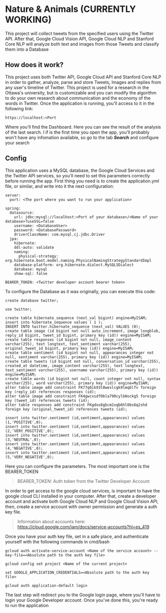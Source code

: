 # Nature & Animals (CURRENTLY WORKING)
This project will collect tweets from the specified users using the Twitter API. After that, Google Cloud Vision API, Google Cloud NLP and Stanford Core NLP will analyze both text and images from those Tweets and classify them into a Database

## How does it work?

This project uses both Twitter API, Google Cloud API and Stanford Core NLP in order to gather, analyze, parse and store Tweets, Images and replies from any user's timeline of Twitter. This project is used for a research in the Ottawa's university, but is customizable and you can modify the algorithm to do your own research about communication and the economy of the words in Twitter. Once the application is running, you'll access to it in the following link:

```
https://localhost:<Port
```
Where you'll find the Dashboard. Here you can see the result of the analysis of the last search. I if is the first time you open the app, you'll probably won't have any
infomation available, so go to the tab ***Search*** and configure your search

## Config

This application uses a MySQL database, the Google Cloud Services and the Twitter API services, so you'll need to set this parameters correctly before running the app. First thing you need is to create the application.yml file, or similar, and write into it the next configuration:
```
server:
  port: <The port where you want to run your application>

spring:
  datasource:
    url: jdbc:mysql://localhost:<Port of your database>/<Name of your database>?useSSL=false
    username: <DatabaseUser>
    password: <DatabasePassword>
    driverClassName: com.mysql.cj.jdbc.Driver
  jpa:
    hibernate:
    ddl-auto: validate
    naming:
      physical-strategy: org.hibernate.boot.model.naming.PhysicalNamingStrategyStandardImpl
    database-platform: org.hibernate.dialect.MySQL5Dialect
    database: mysql
    show-sql: false

BEARER_TOKEN: <Twitter developer account bearer token>
```

To configure the Database as it was originally, you can execute this code:

```
create database twitter;

use twitter;

create table hibernate_sequence (next_val bigint) engine=MyISAM;
insert into hibernate_sequence values ( 1 );
INSERT INTO twitter.hibernate_sequence (next_val) VALUES (0);
create table image (id bigint not null auto_increment, image longblob, reply_id bigint, tweet_id bigint, primary key (id)) engine=MyISAM;
create table responses (id bigint not null, image_content varchar(255), text longtext, text_sentiment varchar(255), original_tweet_id bigint, primary key (id)) engine=MyISAM;
create table sentiment (id bigint not null, appearances integer not null, sentiment varchar(255), primary key (id)) engine=MyISAM;
create table tweets (id bigint not null, conversation_id varchar(255), created_at datetime, image_content varchar(255), text longtext, text_sentiment varchar(255), username varchar(255), primary key (id)) engine=MyISAM;
create table words (id bigint not null, count integer not null, syntax varchar(255), word varchar(255), primary key (id)) engine=MyISAM;
alter table image add constraint FK77q0ik93l0weslcgk9lmqblfv foreign key (reply_id) references responses (id);
alter table image add constraint FK4gwcxsdf0bla790cylb0ockg5 foreign key (tweet_id) references tweets (id);
alter table responses add constraint FKgdox8gbcm2xqb6hl0bs6q2shd foreign key (original_tweet_id) references tweets (id);

insert into twitter.sentiment (id,sentiment,appearances) values (1,'POSITIVE',0);
insert into twitter.sentiment (id,sentiment,appearances) values (2,'VERY_POSITIVE',0);
insert into twitter.sentiment (id,sentiment,appearances) values (3,'NEUTRAL',0);
insert into twitter.sentiment (id,sentiment,appearances) values (4,'NEGATIVE',0);
insert into twitter.sentiment (id,sentiment,appearances) values (5,'VERY_NEGATIVE',0);
```

Here you can configure the parameters. The most important one is the BEARER_TOKEN
> BEARER_TOKEN: Auth token from the Twitter Developer Account

In order to get access to the google cloud services, is important to have the google cloud CLI installed in your computer. After that, create a developer account and activate both Google Cloud NLP and Google Cloud Vision API, then, create a service account with owner permission and generate a auth key file.
> Information about accounts here: https://cloud.google.com/iam/docs/service-accounts?hl=es_419

Once you have your auth key file, set in a safe place, and authenticate yourself with the following commands in cmd/bash
```
gcloud auth activate-service-account <Name of the service account> --key-file=<Absolute path to the auth key file>

gcloud config set project <Name of the current project>

set GOOGLE_APPLICATION_CREDENTIALS=<Absolute path to the auth key file>

gcloud auth application-default login
```
The last step will redirect you to the Google login page, where you'll have to login your Google Developer account. Once you've done this, you're ready to run the application
